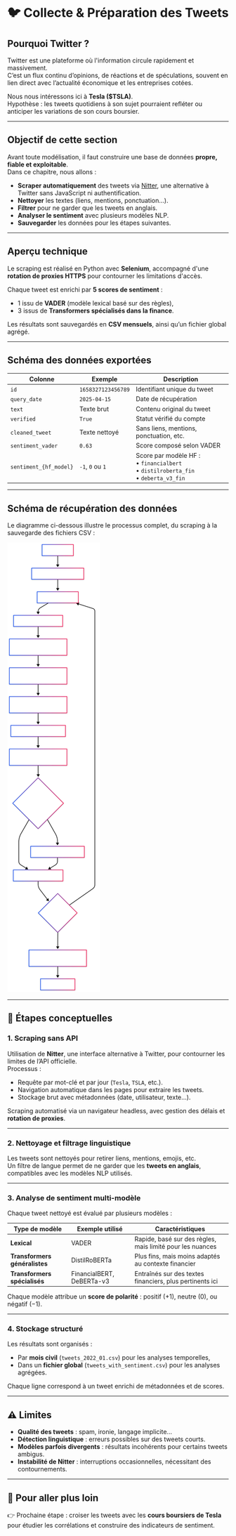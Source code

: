 # 🐦 Collecte & Préparation des Tweets

## Pourquoi Twitter ?

Twitter est une plateforme où l'information circule rapidement et massivement.  
C’est un flux continu d’opinions, de réactions et de spéculations, souvent en lien direct avec l’actualité économique et les entreprises cotées.

Nous nous intéressons ici à **Tesla ($TSLA)**.  
Hypothèse : les tweets quotidiens à son sujet pourraient refléter ou anticiper les variations de son cours boursier.

---

## Objectif de cette section

Avant toute modélisation, il faut construire une base de données **propre, fiable et exploitable**.  
Dans ce chapitre, nous allons :

- **Scraper automatiquement** des tweets via [Nitter](https://nitter.net), une alternative à Twitter sans JavaScript ni authentification.
- **Nettoyer** les textes (liens, mentions, ponctuation…).
- **Filtrer** pour ne garder que les tweets en anglais.
- **Analyser le sentiment** avec plusieurs modèles NLP.
- **Sauvegarder** les données pour les étapes suivantes.

---

## Aperçu technique

Le scraping est réalisé en Python avec **Selenium**, accompagné d'une **rotation de proxies HTTPS** pour contourner les limitations d'accès.

Chaque tweet est enrichi par **5 scores de sentiment** :
- 1 issu de **VADER** (modèle lexical basé sur des règles),
- 3 issus de **Transformers spécialisés dans la finance**.

Les résultats sont sauvegardés en **CSV mensuels**, ainsi qu’un fichier global agrégé.

---

## Schéma des données exportées

| Colonne                | Exemple              | Description                                                    |
|------------------------|----------------------|----------------------------------------------------------------|
| `id`                   | `1658327123456789`   | Identifiant unique du tweet                                    |
| `query_date`           | `2025-04-15`         | Date de récupération                                           |
| `text`                 | Texte brut           | Contenu original du tweet                                      |
| `verified`             | `True`               | Statut vérifié du compte                                       |
| `cleaned_tweet`        | Texte nettoyé        | Sans liens, mentions, ponctuation, etc.                        |
| `sentiment_vader`      | `0.63`               | Score composé selon VADER                                      |
| `sentiment_{hf_model}` | `-1`, `0` ou `1`     | Score par modèle HF :<br>• `financialbert`<br>• `distilroberta_fin`<br>• `deberta_v3_fin` |

---

## Schéma de récupération des données

Le diagramme ci-dessous illustre le processus complet, du scraping à la sauvegarde des fichiers CSV :

![Distribution sentiment](schema_scraping.svg)

---

## 🧠 Étapes conceptuelles

### 1. Scraping sans API

Utilisation de **Nitter**, une interface alternative à Twitter, pour contourner les limites de l’API officielle.  
Processus :

- Requête par mot-clé et par jour (`Tesla`, `TSLA`, etc.).
- Navigation automatique dans les pages pour extraire les tweets.
- Stockage brut avec métadonnées (date, utilisateur, texte…).

Scraping automatisé via un navigateur headless, avec gestion des délais et **rotation de proxies**.

---

### 2. Nettoyage et filtrage linguistique

Les tweets sont nettoyés pour retirer liens, mentions, emojis, etc.  
Un filtre de langue permet de ne garder que les **tweets en anglais**, compatibles avec les modèles NLP utilisés.

---

### 3. Analyse de sentiment multi-modèle

Chaque tweet nettoyé est évalué par plusieurs modèles :

| Type de modèle              | Exemple utilisé            | Caractéristiques                                              |
|----------------------------|----------------------------|---------------------------------------------------------------|
| **Lexical**                | VADER                      | Rapide, basé sur des règles, mais limité pour les nuances     |
| **Transformers généralistes** | DistilRoBERTa            | Plus fins, mais moins adaptés au contexte financier           |
| **Transformers spécialisés**  | FinancialBERT, DeBERTa-v3 | Entraînés sur des textes financiers, plus pertinents ici      |

Chaque modèle attribue un **score de polarité** : positif (+1), neutre (0), ou négatif (−1).

---

### 4. Stockage structuré

Les résultats sont organisés :

- Par **mois civil** (`tweets_2022_01.csv`) pour les analyses temporelles,
- Dans un **fichier global** (`tweets_with_sentiment.csv`) pour les analyses agrégées.

Chaque ligne correspond à un tweet enrichi de métadonnées et de scores.

---

## ⚠️ Limites

- **Qualité des tweets** : spam, ironie, langage implicite…
- **Détection linguistique** : erreurs possibles sur des tweets courts.
- **Modèles parfois divergents** : résultats incohérents pour certains tweets ambigus.
- **Instabilité de Nitter** : interruptions occasionnelles, nécessitant des contournements.

---

## 🔗 Pour aller plus loin

👉 Prochaine étape : croiser les tweets avec les **cours boursiers de Tesla** pour étudier les corrélations et construire des indicateurs de sentiment.
